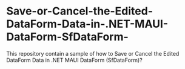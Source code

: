 # Save-or-Cancel-the-Edited-DataForm-Data-in-.NET-MAUI-DataForm-SfDataForm-
This repository contain a sample of how to Save or Cancel the Edited DataForm Data in .NET MAUI DataForm (SfDataForm)?
